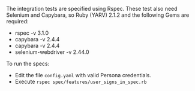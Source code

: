 
The integration tests are specified using Rspec.
These test also need Selenium and Capybara, so Ruby (YARV) 2.1.2 and 
the following Gems are required:
 * rspec -v 3.1.0
 * capybara -v 2.4.4
 * capybara -v 2.4.4
 * selenium-webdriver -v 2.44.0
 
  

To run the specs:  
 * Edit the file `config.yaml` with valid Persona credentials.
 * Execute `rspec spec/features/user_signs_in_spec.rb`

